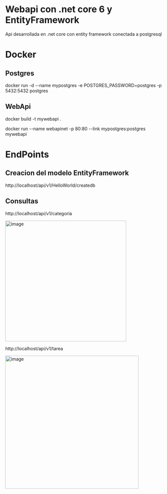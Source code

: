 # Webapi con .net core 6 y EntityFramework
Api desarrollada en .net core con entity framework conectada a postgresql

# Docker
## Postgres
docker run -d --name mypostgres -e POSTGRES_PASSWORD=postgres -p 5432:5432 postgres
## WebApi
docker build -t mywebapi .

docker run --name webapinet -p 80:80 --link mypostgres:postgres mywebapi

# EndPoints
## Creacion del modelo EntityFramework
http://localhost/api/v1/HelloWorld/createdb

## Consultas 
http://localhost/api/v1/categoria

<img width="382" alt="image" src="https://user-images.githubusercontent.com/17347628/181656790-473f21fd-eb92-4286-8117-272e9ac1c4dc.png">

http://localhost/api/v1/tarea

<img width="421" alt="image" src="https://user-images.githubusercontent.com/17347628/181656912-ed44b260-b8f8-4972-9b1a-fa27afcffffc.png">
